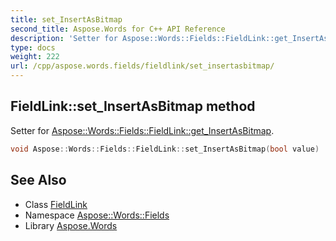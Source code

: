 ```yaml
---
title: set_InsertAsBitmap
second_title: Aspose.Words for C++ API Reference
description: 'Setter for Aspose::Words::Fields::FieldLink::get_InsertAsBitmap.'
type: docs
weight: 222
url: /cpp/aspose.words.fields/fieldlink/set_insertasbitmap/
---
```

## FieldLink::set_InsertAsBitmap method


Setter for [Aspose::Words::Fields::FieldLink::get_InsertAsBitmap](../get_insertasbitmap/).

```cpp
void Aspose::Words::Fields::FieldLink::set_InsertAsBitmap(bool value)
```

## See Also

* Class [FieldLink](../)
* Namespace [Aspose::Words::Fields](../../)
* Library [Aspose.Words](../../../)
